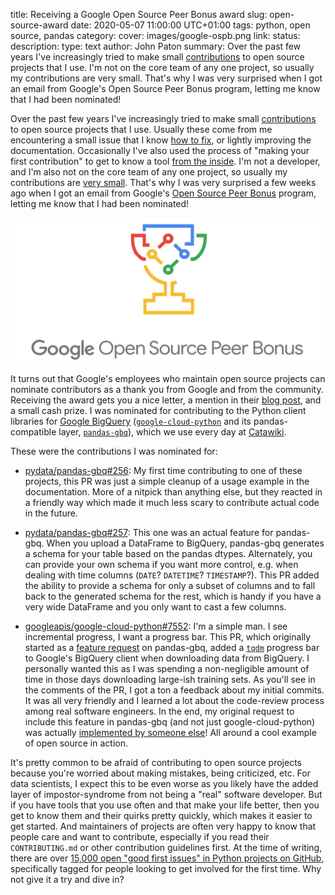 title: Receiving a Google Open Source Peer Bonus award
slug: open-source-award
date: 2020-05-07 11:00:00 UTC+01:00
tags: python, open source, pandas
category: 
cover: images/google-ospb.png
link: 
status: 
description:
type: text
author: John Paton
summary: Over the past few years I've increasingly tried to make small [contributions](https://github.com/search?q=author%3AJohnPaton+is%3Apr&type=Issues) to open source projects that I use. I'm not on the core team of any one project, so usually my contributions are very small. That's why I was very surprised when I got an email from Google's Open Source Peer Bonus program, letting me know that I had been nominated!

Over the past few years I've increasingly tried to make small [contributions](https://github.com/search?q=author%3AJohnPaton+is%3Apr+is%3Amerged) to open source projects that I use. Usually these come from me encountering a small issue that I know [how to fix](https://github.com/kubeflow/kubeflow/pull/3107), or lightly improving the documentation. Occasionally I've also used the process of "making your first contribution" to get to know a tool [from the inside](https://github.com/tiangolo/fastapi/pull/1106). I'm not a developer, and I'm also not on the core team of any one project, so usually my contributions are [very small](https://github.com/jupyterhub/zero-to-jupyterhub-k8s/pull/1183). That's why I was very surprised a few weeks ago when I got an email from Google's [Open Source Peer Bonus](https://opensource.google/docs/growing/peer-bonus/) program, letting me know that I had been nominated! 

[![OSPB logo](/images/google-ospb.png)](https://opensource.googleblog.com/2020/01/announcing-2019-second-cycle-google.html)

It turns out that Google's employees who maintain open source projects can nominate contributors as a thank you from Google and from the community. Receiving the award gets you a nice letter, a mention in their [blog post](https://opensource.googleblog.com/2020/01/announcing-2019-second-cycle-google.html), and a small cash prize. I was nominated for contributing to the Python client libraries for [Google BigQuery](https://cloud.google.com/bigquery) ([`google-cloud-python`](https://github.com/googleapis/google-cloud-python/tree/master/bigquery) and its pandas-compatible layer, [`pandas-gbq`](https://github.com/pydata/pandas-gbq)), which we use every day at [Catawiki](https://www.catawiki.com/jobs). 

These were the contributions I was nominated for:

* [pydata/pandas-gbq#256](https://github.com/pydata/pandas-gbq/pull/256): My first time contributing to one of these projects, this PR was just a simple cleanup of a usage example in the documentation. More of a nitpick than anything else, but they reacted in a friendly way which made it much less scary to contribute actual code in the future.

* [pydata/pandas-gbq#257](https://github.com/pydata/pandas-gbq/pull/257): This one was an actual feature for pandas-gbq. When you upload a DataFrame to BigQuery, pandas-gbq generates a schema for your table based on the pandas dtypes. Alternately, you can provide your own schema if you want more control, e.g. when dealing with time columns (`DATE`? `DATETIME`? `TIMESTAMP`?). This PR added the ability to provide a schema for only a subset of columns and to fall back to the generated schema for the rest, which is handy if you have a very wide DataFrame and you only want to cast a few columns.

* [googleapis/google-cloud-python#7552](https://github.com/googleapis/google-cloud-python/pull/7552): I'm a simple man. I see incremental progress, I want a progress bar. This PR, which originally started as a [feature request](https://github.com/pydata/pandas-gbq/issues/182) on pandas-gbq, added a [`tqdm`](https://tqdm.github.io/) progress bar to Google's BigQuery client when downloading data from BigQuery. I personally wanted this as I was spending a non-negligible amount of time in those days downloading large-ish training sets. As you'll see in the comments of the PR, I got a ton a feedback about my initial commits. It was all very friendly and I learned a lot about the code-review process among real software engineers. In the end, my original request to include this feature in pandas-gbq (and not just google-cloud-python) was actually [implemented by someone else](https://github.com/pydata/pandas-gbq/pull/292)! All around a cool example of open source in action.

It's pretty common to be afraid of contributing to open source projects because you're worried about making mistakes, being criticized, etc. For data scientists, I expect this to be even worse as you likely have the added layer of impostor-syndrome from not being a "real" software developer. But if you have tools that you use often and that make your life better, then you get to know them and their quirks pretty quickly, which makes it easier to get started. And maintainers of projects are often very happy to know that people care and want to contribute, especially if you read their `CONTRIBUTING.md` or other contribution guidelines first. At the time of writing, there are over [15,000 open "good first issues" in Python projects on GitHub](https://github.com/search?l=Python&o=desc&q=is%3Aopen+is%3Aissue+label%3A%22good+first+issue%22&s=&type=Issues), specifically tagged for people looking to get involved for the first time. Why not give it a try and dive in?
